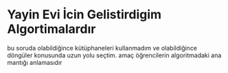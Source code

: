 # Yayin Evi İcin Gelistirdigim Algortimalardır
bu soruda olabildiğince kütüphaneleri kullanmadım ve olabildiğince döngüler konusunda uzun yolu seçtim. amaç öğrencilerin algoritmadaki ana mantığı anlamasıdır
 

